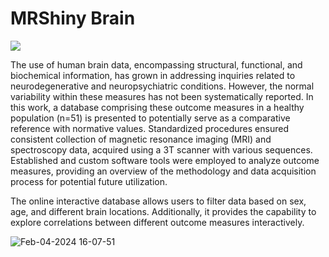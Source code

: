 # MRShiny Brain 

[![](https://img.shields.io/badge/NeuroLibre-Dashboard-red)](https://shinybrain.db.neurolibre.org)

The use of human brain data, encompassing structural, functional, and biochemical information, has grown in addressing inquiries related to neurodegenerative and neuropsychiatric conditions. However, the normal variability within these measures has not been systematically reported. In this work, a database comprising these outcome measures in a healthy population (n=51) is presented to potentially serve as a comparative reference with normative values. Standardized procedures ensured consistent collection of magnetic resonance imaging (MRI) and spectroscopy data, acquired using a 3T scanner with various sequences. Established and custom software tools were employed to analyze outcome measures, providing an overview of the methodology and data acquisition process for potential future utilization.

The online interactive database allows users to filter data based on sex, age, and different brain locations. Additionally, it provides the capability to explore correlations between different outcome measures interactively.

![Feb-04-2024 16-07-51](https://github.com/arcj-hub/MRShinyBrain/assets/82059281/cb63f566-f275-436b-8dd8-e536ae1105e4)
